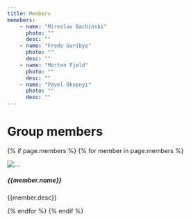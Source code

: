 ```yaml
---
title: Members
memebers:
    - name: "Miroslav Bachinski"
      photo: ""
      desc: ""
    - name: "Frode Guribye"
      photo: ""
      desc: ""
    - name: "Morten Fjeld"
      photo: ""
      desc: ""
    - name: "Pavel Okopnyi"
      photo: ""
      desc: ""
---
```


# Group members

{% if page.members %}
{% for member in page.members %}

<div class="card" style="width: 18rem;">
  <img src="{{member.photo}}" class="card-img-top" alt="...">
  <div class="card-body">
    <h5 class="card-title">{{member.name}}</h5>
    <p class="card-text">{{member.desc}}</p>
  </div>
</div>

{% endfor %}
{% endif %}